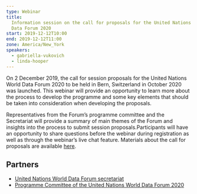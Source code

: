 ```yaml
---
type: Webinar
title:
  Information session on the call for proposals for the United Nations World
  Data Forum 2020
start: 2019-12-12T10:00
end: 2019-12-12T11:00
zone: America/New_York
speakers:
  - gabriella-vukovich
  - linda-hooper
---
```


On 2 December 2019, the call for session proposals for the United Nations World
Data Forum 2020 to be held in Bern, Switzerland in October 2020 was launched.
This webinar will provide an opportunity to learn more about the process to
develop the programme and some key elements that should be taken into
consideration when developing the proposals.

Representatives from the Forum’s programme committee and the Secretariat will
provide a summary of main themes of the Forum and insights into the process to
submit session proposals.Participants will have an opportunity to share
questions before the webinar during registration as well as through the
webinar’s live chat feature. Materials about the call for proposals are
available [here](/2020/call-for-session-proposals/).

## Partners

- [United Nations World Data Forum secretariat](/)
- [Programme Committee of the United Nations World Data Forum 2020](2020/committee/)
